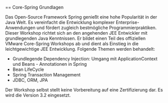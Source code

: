 == Core-Spring Grundlagen

Das Open-Source Framework Spring genießt eine hohe Popularität in der Java Welt. Es vereinfacht die Entwicklung komplexer Enterprise-Anwendungen und fördert zugleich bestmögliche Programmierpraktiken. Dieser Workshop richtet sich an den angehenden JEE Entwickler mit grundlegenden Java Kenntnissen. Er bildet einen Teil des offiziellen VMware Core-Spring Workshops ab und dient als Einstieg in die leichtgewichtige JEE Entwicklung. Folgende Themen werden behandelt:

* Grundlegende Dependency Injection: Umgang mit ApplicationContext und Beans - Annotationen in Spring
* Bean LifeCycle
* Spring Transaction Management
* JDBC, ORM, JPA

Der Workshop selbst stellt keine Vorbereitung auf eine Zertifizierung dar. Es wird die Version 3.2 eingesetzt.
